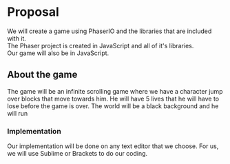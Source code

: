 # Proposal 

We will create a game using PhaserIO and the libraries that are included with it.  
The Phaser project is created in JavaScript and all of it's libraries.  
Our game will also be in JavaScript.

## About the game

The game will be an infinite scrolling game where we have a character jump over
blocks that move towards him.  He will have 5 lives that he will have to lose 
before the game is over.  The world will be a black background and he will run 

### Implementation

Our implementation will be done on any text editor that we choose.  For us, 
we will use Sublime or Brackets to do our coding. 